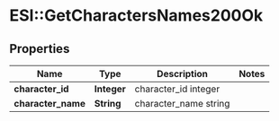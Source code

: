 # ESI::GetCharactersNames200Ok

## Properties
Name | Type | Description | Notes
------------ | ------------- | ------------- | -------------
**character_id** | **Integer** | character_id integer | 
**character_name** | **String** | character_name string | 


